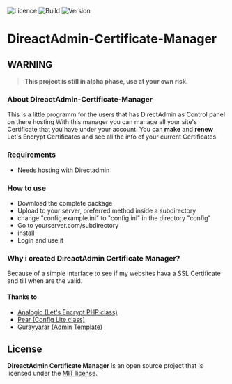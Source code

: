 ![Licence](https://img.shields.io/badge/License-MIT-blue.svg?style=flat-square) ![Build](https://img.shields.io/badge/Build-Alpa-red.svg?style=flat-square) ![Version](https://img.shields.io/badge/Version-V_0.1-green.svg?style=flat-square)
# DireactAdmin-Certificate-Manager

## **WARNING**
> **This project is still in alpha phase, use at your own risk.**

### About DireactAdmin-Certificate-Manager
This is a little programm for the users that has DirectAdmin as Control panel on there hosting
With this manager you can manage all your site's Certificate that you have under your account.
You can **make** and **renew** Let's Encrypt Certificates and see all the info of your current Certificates.

### Requirements
* Needs hosting with Directadmin

### How to use
 * Download the complete package
 * Upload to your server, preferred method inside a subdirectory
 * change "config.example.ini" to "config.ini" in the directory "config"
 * Go to yourserver.com/subdirectory
 * install
 * Login and use it

### Why i created DireactAdmin Certificate Manager?
Because of a simple interface to see if my websites hava a SSL Certificate and till when are the valid.

####  Thanks to
 * [Analogic (Let's Encrypt PHP class)](https://github.com/analogic/lescript)
 * [Pear (Config Lite class)](https://github.com/pear/Config_Lite)
 * [Gurayyarar (Admin Template)](https://github.com/gurayyarar/AdminBSBMaterialDesign)


License
----------
**DireactAdmin Certificate Manager** is an open source project that is licensed under the [MIT license](http://opensource.org/licenses/MIT).

